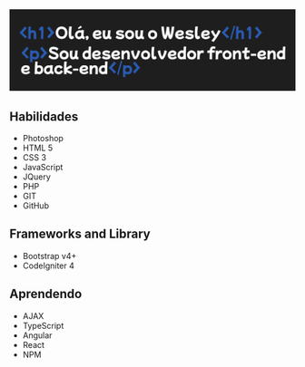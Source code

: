 <img src="head.png">

## Habilidades
* Photoshop
* HTML 5
* CSS 3
* JavaScript
* JQuery
* PHP
* GIT
* GitHub

## Frameworks and Library
* Bootstrap v4+
* CodeIgniter 4

## Aprendendo
* AJAX
* TypeScript
* Angular
* React
* NPM

